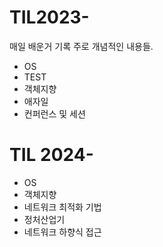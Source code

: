 # TIL2023-

매일 배운거 기록 주로 개념적인 내용들.

- OS
- TEST
- 객체지향
- 애자일
- 컨퍼런스 및 세션

# TIL 2024- 

- OS 
- 객체지향
- 네트워크 최적화 기법 
- 정처산업기
- 네트워크 하향식 접근
